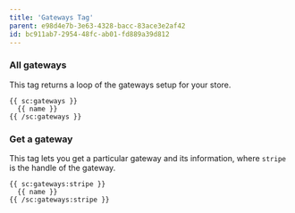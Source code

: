 ```yaml
---
title: 'Gateways Tag'
parent: e98d4e7b-3e63-4328-bacc-83ace3e2af42
id: bc911ab7-2954-48fc-ab01-fd889a39d812
---
```

### All gateways
This tag returns a loop of the gateways setup for your store.

```
{{ sc:gateways }}
  {{ name }}
{{ /sc:gateways }}
```

### Get a gateway
This tag lets you get a particular gateway and its information, where `stripe` is the handle of the gateway.

```
{{ sc:gateways:stripe }}
  {{ name }}
{{ /sc:gateways:stripe }}
```